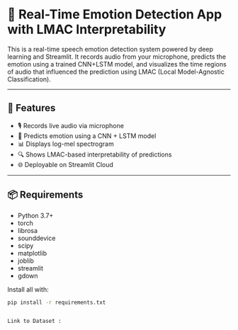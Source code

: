 # 🎤 Real-Time Emotion Detection App with LMAC Interpretability

This is a real-time speech emotion detection system powered by deep learning and Streamlit. It records audio from your microphone, predicts the emotion using a trained CNN+LSTM model, and visualizes the time regions of audio that influenced the prediction using LMAC (Local Model-Agnostic Classification).

---

## 🚀 Features

- 🎙️ Records live audio via microphone
- 🧠 Predicts emotion using a CNN + LSTM model
- 📊 Displays log-mel spectrogram
- 🔍 Shows LMAC-based interpretability of predictions
- 🌐 Deployable on Streamlit Cloud

---

## 📦 Requirements

- Python 3.7+
- torch
- librosa
- sounddevice
- scipy
- matplotlib
- joblib
- streamlit
- gdown

Install all with:

```bash
pip install -r requirements.txt


Link to Dataset : 
